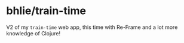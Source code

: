 # bhlie/train-time

V2 of my `train-time` web app, this time with Re-Frame and a lot more knowledge of Clojure!